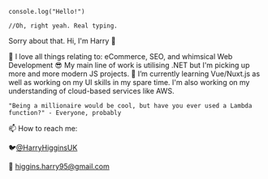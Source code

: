 ```
console.log("Hello!")

//Oh, right yeah. Real typing.
```


Sorry about that. Hi, I'm Harry 👋

👀 I love all things relating to: eCommerce, SEO, and whimsical Web Development 😎
My main line of work is utilising .NET but I'm picking up more and more modern JS projects.
🌱 I’m currently learning Vue/Nuxt.js as well as working on my UI skills in my spare time. I'm also working on my understanding of cloud-based services like AWS.

`"Being a millionaire would be cool, but have you ever used a Lambda function?" - Everyone, probably` 

📫 How to reach me: 

🐦[@HarryHigginsUK](https://twitter.com/HarryHigginsUK)

📧 [higgins.harry95@gmail.com](mailto:higgins.harry95@gmail.com)


